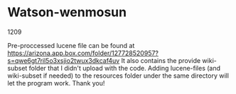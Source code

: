 # Watson-wenmosun
1209

Pre-proccessed lucene file can be found at https://arizona.app.box.com/folder/127728520957?s=qwe6gt7ril5o3xsjio2twux3dkcaf4uv
It also contains the provide wiki-subset folder that I didn't upload with the code.
Adding lucene-files (and wiki-subset if needed) to the resources folder under the same directory will let the program work.
Thank you!
